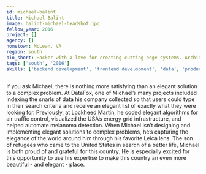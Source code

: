 ```yaml
---
id: michael-balint
title: Michael Balint
image: balint-michael-headshot.jpg
fellow_year: 2016
project: []
agency: []
hometown: McLean, VA
region: south
bio_short: Hacker with a love for creating cutting edge systems. Architected clinical trials API @theNCI. First engineer @DataFox, formerly @Accenture and @LockheedMartin. @Cornell alum.
tags: ['south', '2016']
skills: ['backend development', 'frontend development', 'data', 'product', 'user experience', 'business development']
---
```


If you ask Michael, there is nothing more satisfying than an elegant solution to a complex problem. At DataFox, one of Michael’s many projects included indexing the snarls of data his company collected so that users could type in their search criteria and receive an elegant list of exactly what they were looking for. Previously, at Lockheed Martin, he coded elegant algorithms for air traffic control, visualized the USA’s energy grid infrastructure, and helped automate melanoma detection. When Michael isn’t designing and implementing elegant solutions to complex problems, he’s capturing the elegance of the world around him through his favorite Leica lens. The son of refugees who came to the United States in search of a better life, Michael is both proud of and grateful for this country. He is especially excited for this opportunity to use his expertise to make this country an even more beautiful - and elegant - place.
